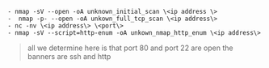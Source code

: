 
	- nmap -sV --open -oA unknown_initial_scan \<ip address \>
	-  nmap -p- --open -oA unkown_full_tcp_scan \<ip address\>
	- nc -nv \<ip address\> \<port\>
	- nmap -sV --script=http-enum -oA unkown_nmap_http_enum \<ip address\> 

> all we determine here is that port 80 and port 22 are open
> the banners are ssh and http



